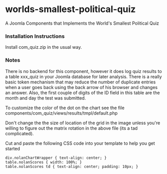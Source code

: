 # worlds-smallest-political-quiz
A Joomla Components that Implements the World's Smallest Political Quiz

### Installation Instructions
Install com_quiz.zip in the usual way.

### Notes
There is no backend for this component, however it does log quiz results to a table xxx_quiz in your Joomla database for later analysis.  There is a really basic token mechanism that may reduce the number of duplicate entries when a user goes back using the back arrow of his browser and changes an answer.  Also, the first couple of digits of the ID field in this table are the month and day the test was submitted.

To customize the color of the dot on the chart see the file components/com_quiz/views/results/tmpl/default.php

Don't change the the size of location of the grid in the image unless you're willing to figure out the matrix rotation in the above file (its a tad complicated).

Cut and paste the following CSS code into your template to help you get started

    div.nolanChartWrapper { text-align: center; }
    table.nolanScores { width: 100%; }
    table.nolanScores td { text-align: center; padding: 10px; }
